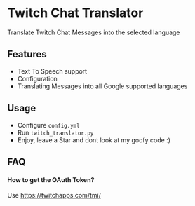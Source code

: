 
# Twitch Chat Translator

Translate Twitch Chat Messages into the selected language
## Features

- Text To Speech support
- Configuration
- Translating Messages into all Google supported languages

## Usage

- Configure ``config.yml``
- Run ``twitch_translator.py``
- Enjoy, leave a Star and dont look at my goofy code :)

## FAQ

#### How to get the OAuth Token?

Use https://twitchapps.com/tmi/


